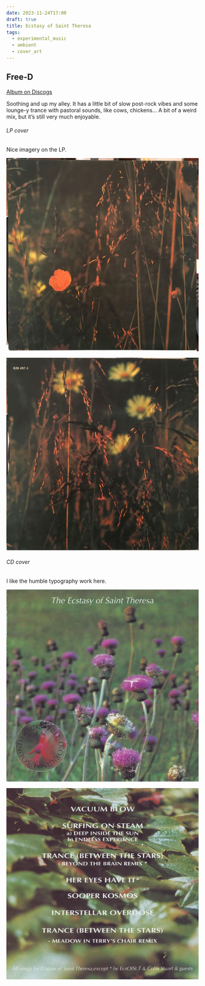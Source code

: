 ```yaml
---
date: 2023-11-24T17:00
draft: true
title: Ecstasy of Saint Theresa
tags:
  - experimental_music
  - ambient
  - cover_art
---
```

## Free-D

[Album on Discogs](https://www.discogs.com/master/21387-The-Ecstasy-Of-Saint-Theresa-Free-D-Original-Soundtrack)

Soothing and up my alley. It has a little bit of slow post-rock vibes and some lounge-y trance with pastoral sounds, like cows, chickens… A bit of a weird mix, but it’s still very much enjoyable.

###### LP cover

Nice imagery on the LP.

![Close-up photo of vegetation/bushes. There is a red flower in the center area](../attachment/vsc-paste/ecstasy_of_saint_theresa-231124170521.png)

![Same type of photo as the previous one, just a different details of the vegetaion, now with some blurred yellow flowers in the background](../attachment/vsc-paste/ecstasy_of_saint_theresa-231124170654.png)

###### CD cover

I like the humble typography work here.

![Same type of phot as the LP, close-up photos of vegetaiton. Now some purple cardoons are in highlight and focus. Band's name on the top area. Album's name on the bottom left and arranged in a circular design, like a stamp with another type of flower, red, as the background of said circle](../attachment/vsc-paste/ecstasy_of_saint_theresa-231124170908.png)

![Close-up photo of leaver and on top it has the track list of the album overlayed](../attachment/vsc-paste/ecstasy_of_saint_theresa-231124170951.png)